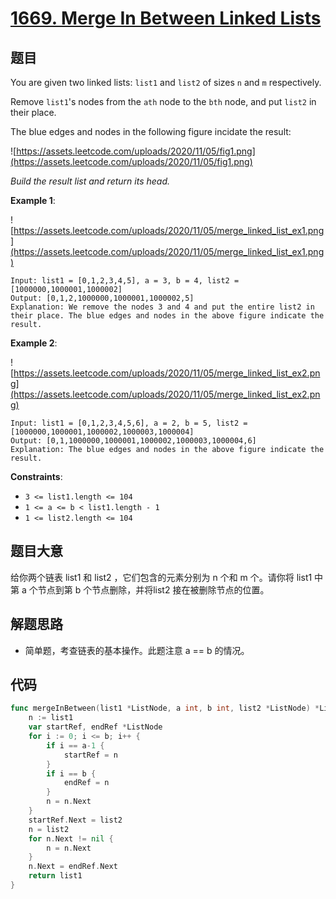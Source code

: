# [1669. Merge In Between Linked Lists](https://leetcode.com/problems/merge-in-between-linked-lists/)


## 题目

You are given two linked lists: `list1` and `list2` of sizes `n` and `m` respectively.

Remove `list1`'s nodes from the `ath` node to the `bth` node, and put `list2` in their place.

The blue edges and nodes in the following figure incidate the result:

![https://assets.leetcode.com/uploads/2020/11/05/fig1.png](https://assets.leetcode.com/uploads/2020/11/05/fig1.png)

*Build the result list and return its head.*

**Example 1**:

![https://assets.leetcode.com/uploads/2020/11/05/merge_linked_list_ex1.png](https://assets.leetcode.com/uploads/2020/11/05/merge_linked_list_ex1.png)

```
Input: list1 = [0,1,2,3,4,5], a = 3, b = 4, list2 = [1000000,1000001,1000002]
Output: [0,1,2,1000000,1000001,1000002,5]
Explanation: We remove the nodes 3 and 4 and put the entire list2 in their place. The blue edges and nodes in the above figure indicate the result.

```

**Example 2**:

![https://assets.leetcode.com/uploads/2020/11/05/merge_linked_list_ex2.png](https://assets.leetcode.com/uploads/2020/11/05/merge_linked_list_ex2.png)

```
Input: list1 = [0,1,2,3,4,5,6], a = 2, b = 5, list2 = [1000000,1000001,1000002,1000003,1000004]
Output: [0,1,1000000,1000001,1000002,1000003,1000004,6]
Explanation: The blue edges and nodes in the above figure indicate the result.

```

**Constraints**:

- `3 <= list1.length <= 104`
- `1 <= a <= b < list1.length - 1`
- `1 <= list2.length <= 104`

## 题目大意

给你两个链表 list1 和 list2 ，它们包含的元素分别为 n 个和 m 个。请你将 list1 中第 a 个节点到第 b 个节点删除，并将list2 接在被删除节点的位置。

## 解题思路

- 简单题，考查链表的基本操作。此题注意 a == b 的情况。

## 代码

```go
func mergeInBetween(list1 *ListNode, a int, b int, list2 *ListNode) *ListNode {
	n := list1
	var startRef, endRef *ListNode
	for i := 0; i <= b; i++ {
		if i == a-1 {
			startRef = n
		}
		if i == b {
			endRef = n
		}
		n = n.Next
	}
	startRef.Next = list2
	n = list2
	for n.Next != nil {
		n = n.Next
	}
	n.Next = endRef.Next
	return list1
}
```